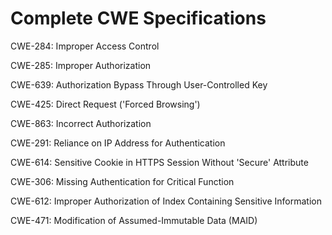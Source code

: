 

# Complete CWE Specifications

CWE-284: Improper Access Control

CWE-285: Improper Authorization

CWE-639: Authorization Bypass Through User-Controlled Key

CWE-425: Direct Request ('Forced Browsing')

CWE-863: Incorrect Authorization

CWE-291: Reliance on IP Address for Authentication

CWE-614: Sensitive Cookie in HTTPS Session Without 'Secure' Attribute

CWE-306: Missing Authentication for Critical Function

CWE-612: Improper Authorization of Index Containing Sensitive Information

CWE-471: Modification of Assumed-Immutable Data (MAID)